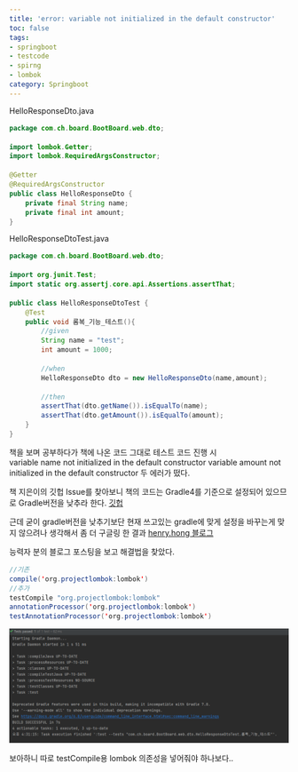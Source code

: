 ```yaml
---
title: 'error: variable not initialized in the default constructor'
toc: false
tags:
- springboot
- testcode
- spirng
- lombok
category: Springboot
---
```


HelloResponseDto.java
~~~java
package com.ch.board.BootBoard.web.dto;

import lombok.Getter;
import lombok.RequiredArgsConstructor;

@Getter
@RequiredArgsConstructor
public class HelloResponseDto {
    private final String name;
    private final int amount;
}
~~~


HelloResponseDtoTest.java
~~~java
package com.ch.board.BootBoard.web.dto;

import org.junit.Test;
import static org.assertj.core.api.Assertions.assertThat;

public class HelloResponseDtoTest {
    @Test
    public void 롬복_기능_테스트(){
        //given
        String name = "test";
        int amount = 1000;

        //when
        HelloResponseDto dto = new HelloResponseDto(name,amount);

        //then
        assertThat(dto.getName()).isEqualTo(name);
        assertThat(dto.getAmount()).isEqualTo(amount);
    }
}
~~~

책을 보며 공부하다가 책에 나온 코드 그대로 테스트 코드 진행 시  
variable name not initialized in the default constructor
variable amount not initialized in the default constructor
두 에러가 떴다.

책 지은이의 깃헙 Issue를 찾아보니 책의 코드는 Gradle4를 기준으로 설정되어 있으므로 Gradle버전을 낮추라 한다.
[깃헙](https://github.com/jojoldu/freelec-springboot2-webservice/issues/2)

근데 굳이 gradle버전을 낮추기보단 현재 쓰고있는 gradle에 맞게 설정을 바꾸는게 맞지 않으려나 생각해서 좀 더 구글링 한 결과
[henry.hong 블로그](https://tube-life.tistory.com/14)

능력자 분의 블로그 포스팅을 보고 해결법을 찾았다.
~~~java
//기존
compile('org.projectlombok:lombok')
//추가
testCompile "org.projectlombok:lombok"
annotationProcessor('org.projectlombok:lombok')
testAnnotationProcessor('org.projectlombok:lombok')
~~~

![결과](/assets/images/SpringBoot/3/testresult.PNG)

보아하니 따로 testCompile용 lombok 의존성을 넣어줘야 하나보다..
